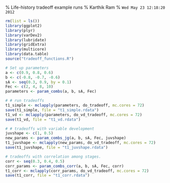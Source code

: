 % Life-history tradeoff example runs
% Karthik Ram
% `Wed May 23 12:18:20 2012`

<!-- Setting up R -->







```r
rm(list = ls())
library(ggplot2)
library(plyr)
library(varDev2)
library(lubridate)
library(gridExtra)
library(multicore)
library(data.table)
source("tradeoff_functions.R")
```






```r
# Set up parameters
a <- c(0.9, 0.8, 0.6)
b <- c(-0.8, -0.7, -0.6)
sA <- seq(0.3, 0.9, by = 0.1)
Fec <- c(2, 4, 8, 10)
parameters <- param_combs(a, b, sA, Fec)
```






```r
# # run tradeoffs
t1_simple <- mclapply(parameters, do_tradeoff, mc.cores = 72)
save(t1_simple, file = "t1_simple.rdata")
t1_vd <- mclapply(parameters, do_vd_tradeoff, mc.cores = 72)
save(t1_vd, file = "t1_vd.rdata")
```






```r
# # tradeoffs with variable development
juvshape <- c(1, 0.5)
new_params <- param_combs_jg(a, b, sA, Fec, juvshape)
t1_juvshape <- mclapply(new_params, do_vd_tradeoff, mc.cores = 72)
save(t1_juvshape, file = "t1_juvshape.rdata")
```






```r
# tradeoffs with correlation among stages.
corr <- seq(0.3, 0.4, 0.5)
corr_params <- param_combs_corr(a, b, sA, Fec, corr)
t1_corr <- mclapply(corr_params, do_vd_tradeoff, mc.cores = 72)
save(t1_corr, file = "t1_corr.rdata")
```




